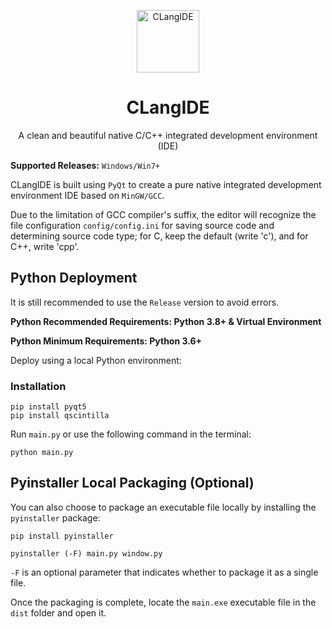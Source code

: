 <p align="center">
 <img width="100px" src="https://blog.programapps.top/index/file/images/C-language.png" align="center" alt="CLangIDE" />
 <h1 align="center">CLangIDE</h2>
 <p align="center">A clean and beautiful native C/C++ integrated development environment (IDE)</p>
</p>

**Supported Releases:** `Windows/Win7+`

CLangIDE is built using `PyQt` to create a pure native integrated development environment IDE based on `MinGW/GCC`.

Due to the limitation of GCC compiler's suffix, the editor will recognize the file configuration `config/config.ini` for saving source code and determining source code type; for C, keep the default (write 'c'), and for C++, write 'cpp'.

## Python Deployment

It is still recommended to use the `Release` version to avoid errors.

**Python Recommended Requirements: Python 3.8+ & Virtual Environment**

**Python Minimum Requirements: Python 3.6+**

Deploy using a local Python environment:

### Installation

```shell
pip install pyqt5
pip install qscintilla
```

Run `main.py` or use the following command in the terminal:

```shell
python main.py
```

## Pyinstaller Local Packaging (Optional)

You can also choose to package an executable file locally by installing the `pyinstaller` package:

```shell
pip install pyinstaller
```

```shell
pyinstaller (-F) main.py window.py
```

`-F` is an optional parameter that indicates whether to package it as a single file.

Once the packaging is complete, locate the `main.exe` executable file in the `dist` folder and open it.
